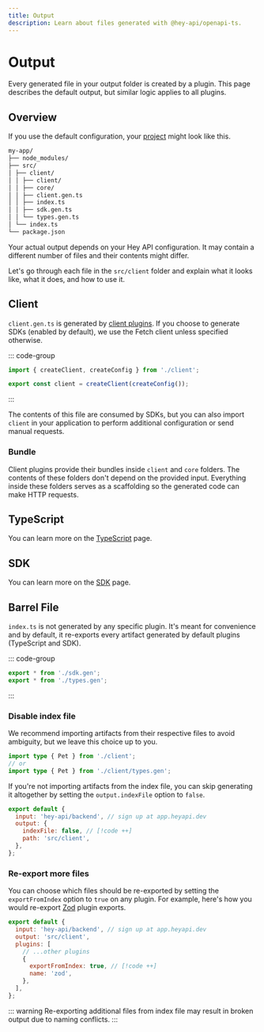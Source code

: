```yaml
---
title: Output
description: Learn about files generated with @hey-api/openapi-ts.
---
```


# Output

Every generated file in your output folder is created by a plugin. This page describes the default output, but similar logic applies to all plugins.

## Overview

If you use the default configuration, your [project](https://stackblitz.com/edit/hey-api-example?file=openapi-ts.config.ts,src%2Fclient%2Fschemas.gen.ts,src%2Fclient%2Fsdk.gen.ts,src%2Fclient%2Ftypes.gen.ts) might look like this.

```md
my-app/
├── node_modules/
├── src/
│ ├── client/
│ │ ├── client/
│ │ ├── core/
│ │ ├── client.gen.ts
│ │ ├── index.ts
│ │ ├── sdk.gen.ts
│ │ └── types.gen.ts
│ └── index.ts
└── package.json
```

Your actual output depends on your Hey API configuration. It may contain a different number of files and their contents might differ.

Let's go through each file in the `src/client` folder and explain what it looks like, what it does, and how to use it.

## Client

`client.gen.ts` is generated by [client plugins](/openapi-ts/clients). If you choose to generate SDKs (enabled by default), we use the Fetch client unless specified otherwise.

::: code-group

```ts [client.gen.ts]
import { createClient, createConfig } from './client';

export const client = createClient(createConfig());
```

:::

The contents of this file are consumed by SDKs, but you can also import `client` in your application to perform additional configuration or send manual requests.

### Bundle

Client plugins provide their bundles inside `client` and `core` folders. The contents of these folders don't depend on the provided input. Everything inside these folders serves as a scaffolding so the generated code can make HTTP requests.

## TypeScript

You can learn more on the [TypeScript](/openapi-ts/plugins/typescript) page.

## SDK

You can learn more on the [SDK](/openapi-ts/plugins/sdk) page.

## Barrel File

`index.ts` is not generated by any specific plugin. It's meant for convenience and by default, it re-exports every artifact generated by default plugins (TypeScript and SDK).

::: code-group

```ts [index.ts]
export * from './sdk.gen';
export * from './types.gen';
```

:::

### Disable index file

We recommend importing artifacts from their respective files to avoid ambiguity, but we leave this choice up to you.

```ts
import type { Pet } from './client';
// or
import type { Pet } from './client/types.gen';
```

If you're not importing artifacts from the index file, you can skip generating it altogether by setting the `output.indexFile` option to `false`.

```js
export default {
  input: 'hey-api/backend', // sign up at app.heyapi.dev
  output: {
    indexFile: false, // [!code ++]
    path: 'src/client',
  },
};
```

### Re-export more files

You can choose which files should be re-exported by setting the `exportFromIndex` option to `true` on any plugin. For example, here's how you would re-export [Zod](/openapi-ts/plugins/zod) plugin exports.

```js
export default {
  input: 'hey-api/backend', // sign up at app.heyapi.dev
  output: 'src/client',
  plugins: [
    // ...other plugins
    {
      exportFromIndex: true, // [!code ++]
      name: 'zod',
    },
  ],
};
```

::: warning
Re-exporting additional files from index file may result in broken output due to naming conflicts.
:::

<!--@include: ../partials/examples.md-->
<!--@include: ../partials/sponsors.md-->
